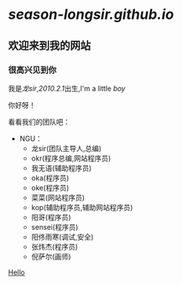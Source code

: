 # ***season-longsir.github.io***  

## 欢迎来到我的网站   

### 很高兴见到你   

我是*龙sir*,*2010.2.1*出生,I'm a little *boy*   

你好呀！   

看看我们的团队吧：
- NGU：
    - 龙sir(团队主导人,总编)
    - okr(程序总编,网站程序员)
    - 我无语(辅助程序员)
    - oka(程序员)
    - oke(程序员)
    - 菜菜(网站程序员)
    - kop(辅助程序员,辅助网站程序员)
    - 阳哥(程序员)
    - sensei(程序员)
    - 阳佟雨寒(调试,安全)
    - 张炜杰(程序员)
    - 倪萨尔(画师)    

[Hello](https://season-longsir.github.io/hello.html)

